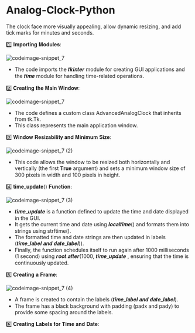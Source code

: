 # Analog-Clock-Python
The clock face more visually appealing, allow dynamic resizing, and add tick marks for minutes and seconds.

1️⃣ 𝐈𝐦𝐩𝐨𝐫𝐭𝐢𝐧𝐠 𝐌𝐨𝐝𝐮𝐥𝐞𝐬:

![codeimage-snippet_7](https://github.com/kaniz-codes/Analog-Clock-Python/assets/138873297/e8f6a31d-b7cf-44cc-b4b9-97ed1e2d9400)

- The code imports the 𝒕𝒌𝒊𝒏𝒕𝒆𝒓 module for creating GUI applications and the 𝒕𝒊𝒎𝒆 module for handling time-related operations.

2️⃣ 𝐂𝐫𝐞𝐚𝐭𝐢𝐧𝐠 𝐭𝐡𝐞 𝐌𝐚𝐢𝐧 𝐖𝐢𝐧𝐝𝐨𝐰:

![codeimage-snippet_7](https://github.com/kaniz-codes/Analog-Clock-Python/assets/138873297/443bec1b-1484-4d6d-a54f-f0a253acc546)

- The code defines a custom class AdvancedAnalogClock that inherits from tk.Tk.
- This class represents the main application window.

3️⃣ 𝐖𝐢𝐧𝐝𝐨𝐰 𝐑𝐞𝐬𝐢𝐳𝐚𝐛𝐢𝐥𝐢𝐭𝐲 𝐚𝐧𝐝 𝐌𝐢𝐧𝐢𝐦𝐮𝐦 𝐒𝐢𝐳𝐞:

![codeimage-snippet_7 (2)](https://github.com/kaniz-codes/Analog-Clock-Python/assets/138873297/7b274b5d-2ad9-4d42-81bf-3b9339012750)

- This code allows the window to be resized both horizontally and vertically (the first 𝐓𝐫𝐮𝐞 argument) and sets a minimum window size of 300 pixels in width and 100 pixels in height.

4️⃣ 𝐭𝐢𝐦𝐞_𝐮𝐩𝐝𝐚𝐭𝐞() 𝐅𝐮𝐧𝐜𝐭𝐢𝐨𝐧:

![codeimage-snippet_7 (3)](https://github.com/kaniz-codes/Analog-Clock-Python/assets/138873297/92ec5050-8a30-46d4-ad59-6b1648c620e9)

- 𝒕𝒊𝒎𝒆_𝒖𝒑𝒅𝒂𝒕𝒆 is a function defined to update the time and date displayed in the GUI.
- It gets the current time and date using 𝒍𝒐𝒄𝒂𝒍𝒕𝒊𝒎𝒆() and formats them into strings using strftime().
- The formatted time and date strings are then updated in labels (𝒕𝒊𝒎𝒆_𝒍𝒂𝒃𝒆𝒍 𝒂𝒏𝒅 𝒅𝒂𝒕𝒆_𝒍𝒂𝒃𝒆𝒍)).
- Finally, the function schedules itself to run again after 1000 milliseconds (1 second) using 𝒓𝒐𝒐𝒕.𝒂𝒇𝒕𝒆𝒓(1000, 𝒕𝒊𝒎𝒆_𝒖𝒑𝒅𝒂𝒕𝒆
, ensuring that the time is continuously updated.

5️⃣ 𝐂𝐫𝐞𝐚𝐭𝐢𝐧𝐠 𝐚 𝐅𝐫𝐚𝐦𝐞:

![codeimage-snippet_7 (4)](https://github.com/kaniz-codes/Analog-Clock-Python/assets/138873297/7007fb75-fa7a-4f58-a423-267b3820d6db)

- A frame is created to contain the labels (𝒕𝒊𝒎𝒆_𝒍𝒂𝒃𝒆𝒍 𝒂𝒏𝒅 𝒅𝒂𝒕𝒆_𝒍𝒂𝒃𝒆𝒍).
- The frame has a black background with padding (padx and pady) to provide some spacing around the labels.

6️⃣ 𝐂𝐫𝐞𝐚𝐭𝐢𝐧𝐠 𝐋𝐚𝐛𝐞𝐥𝐬 𝐟𝐨𝐫 𝐓𝐢𝐦𝐞 𝐚𝐧𝐝 𝐃𝐚𝐭𝐞:

